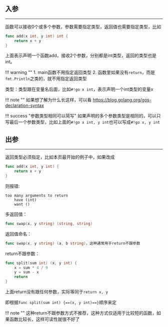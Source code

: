 ## **入参**

---

函数可以接收0个或多个参数，参数需要指定类型，返回值也需要指定类型，比如

```go
func add(x int, y int) int {
	return x + y
}
```

上面表示声明一个函数add，接收2个参数，分别都是int类型，返回的类型也是int。

!!! warning ""
	1. main函数不用指定返回类型
	2. 函数里如果没有`return`，而是`fmt.Println`之类的，就不用指定返回类型

类型：类型跟在变量名后面，比如`#!go x int`，表示声明一个int类型的变量x

!!! note ""
	如果想了解为什么长这样，可以看 https://blog.golang.org/gos-declaration-syntax

!!! success "参数类型相同可以简写"
	如果声明的多个参数类型是相同的，可以只写最后一个参数类型，比如上面的`#!go x int, y int`也可以写成`#!go x, y int`

## **出参**

---

返回类型必须指定，比如本页最开始的例子中，如果改成

```go
func add(x int, y int) {
	return x + y
}
```

则报错:

```text
too many arguments to return
	have (int)
	want ()
```

多返回值：

```go
func swap(x, y string) (string, string)
```

返回值命名：

```go
func swap(x, y string) (a, b string)，这种通常用于return不跟参数
```

return不跟参数：

```go
func split(sum int) (x, y int) {
	x = sum * 4 / 9
	y = sum - x
	return
}
```

上面return没有跟任何参数，实际等同于`return x, y`

即根据`func split(sum int) {==(x, y int)==}`顺序来定

!!! note ""
	这种return不跟参数方式不推荐，这种方式仅适用于比较短的函数，如果函数比较长，这样可读性就很不好了
